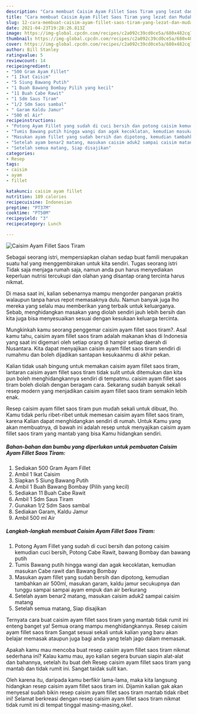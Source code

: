 ```yaml
---
description: "Cara membuat Caisim Ayam Fillet Saos Tiram yang lezat dan Mudah Dibuat"
title: "Cara membuat Caisim Ayam Fillet Saos Tiram yang lezat dan Mudah Dibuat"
slug: 12-cara-membuat-caisim-ayam-fillet-saos-tiram-yang-lezat-dan-mudah-dibuat
date: 2021-04-23T19:28:26.813Z
image: https://img-global.cpcdn.com/recipes/c2a092c39cd0ce5a/680x482cq70/caisim-ayam-fillet-saos-tiram-foto-resep-utama.jpg
thumbnail: https://img-global.cpcdn.com/recipes/c2a092c39cd0ce5a/680x482cq70/caisim-ayam-fillet-saos-tiram-foto-resep-utama.jpg
cover: https://img-global.cpcdn.com/recipes/c2a092c39cd0ce5a/680x482cq70/caisim-ayam-fillet-saos-tiram-foto-resep-utama.jpg
author: Bill Stanley
ratingvalue: 5
reviewcount: 14
recipeingredient:
- "500 Gram Ayam Fillet"
- "1 Ikat Caisim"
- "5 Siung Bawang Putih"
- "1 Buah Bawang Bombay Pilih yang kecil"
- "11 Buah Cabe Rawit"
- "1 Sdm Saus Tiram"
- "1/2 Sdm Saos sambal"
- " Garam Kaldu Jamur"
- "500 ml Air"
recipeinstructions:
- "Potong Ayam Fillet yang sudah di cuci bersih dan potong caisim kemudian cuci bersih, Potong Cabe Rawit, bawang Bombay dan bawang putih"
- "Tumis Bawang putih hingga wangi dan agak kecoklatan, kemudian masukan Cabe rawit dan Bawang Bombay"
- "Masukan ayam fillet yang sudah bersih dan dipotong, kemudian tambahkan air 500ml, masukan garam, kaldu jamur secukupnya dan tunggu sampai sampai ayam empuk dan air berkurang"
- "Setelah ayam benar2 matang, masukan caisim aduk2 sampai caisim matang"
- "Setelah semua matang, Siap disajikan"
categories:
- Resep
tags:
- caisim
- ayam
- fillet

katakunci: caisim ayam fillet 
nutrition: 189 calories
recipecuisine: Indonesian
preptime: "PT37M"
cooktime: "PT50M"
recipeyield: "3"
recipecategory: Lunch

---
```



![Caisim Ayam Fillet Saos Tiram](https://img-global.cpcdn.com/recipes/c2a092c39cd0ce5a/680x482cq70/caisim-ayam-fillet-saos-tiram-foto-resep-utama.jpg)

Sebagai seorang istri, mempersiapkan olahan sedap buat famili merupakan suatu hal yang menggembirakan untuk kita sendiri. Tugas seorang istri Tidak saja menjaga rumah saja, namun anda pun harus menyediakan keperluan nutrisi tercukupi dan olahan yang disantap orang tercinta harus nikmat.

Di masa  saat ini, kalian sebenarnya mampu mengorder panganan praktis walaupun tanpa harus repot memasaknya dulu. Namun banyak juga lho mereka yang selalu mau memberikan yang terbaik untuk keluarganya. Sebab, menghidangkan masakan yang diolah sendiri jauh lebih bersih dan kita juga bisa menyesuaikan sesuai dengan kesukaan keluarga tercinta. 



Mungkinkah kamu seorang penggemar caisim ayam fillet saos tiram?. Asal kamu tahu, caisim ayam fillet saos tiram adalah makanan khas di Indonesia yang saat ini digemari oleh setiap orang di hampir setiap daerah di Nusantara. Kita dapat menyajikan caisim ayam fillet saos tiram sendiri di rumahmu dan boleh dijadikan santapan kesukaanmu di akhir pekan.

Kalian tidak usah bingung untuk memakan caisim ayam fillet saos tiram, lantaran caisim ayam fillet saos tiram tidak sulit untuk ditemukan dan kita pun boleh menghidangkannya sendiri di tempatmu. caisim ayam fillet saos tiram boleh diolah dengan beragam cara. Sekarang sudah banyak sekali resep modern yang menjadikan caisim ayam fillet saos tiram semakin lebih enak.

Resep caisim ayam fillet saos tiram pun mudah sekali untuk dibuat, lho. Kamu tidak perlu ribet-ribet untuk memesan caisim ayam fillet saos tiram, karena Kalian dapat menghidangkan sendiri di rumah. Untuk Kamu yang akan membuatnya, di bawah ini adalah resep untuk menyajikan caisim ayam fillet saos tiram yang mantab yang bisa Kamu hidangkan sendiri.

<!--inarticleads1-->

##### Bahan-bahan dan bumbu yang diperlukan untuk pembuatan Caisim Ayam Fillet Saos Tiram:

1. Sediakan 500 Gram Ayam Fillet
1. Ambil 1 Ikat Caisim
1. Siapkan 5 Siung Bawang Putih
1. Ambil 1 Buah Bawang Bombay (Pilih yang kecil)
1. Sediakan 11 Buah Cabe Rawit
1. Ambil 1 Sdm Saus Tiram
1. Gunakan 1/2 Sdm Saos sambal
1. Sediakan  Garam, Kaldu Jamur
1. Ambil 500 ml Air




<!--inarticleads2-->

##### Langkah-langkah membuat Caisim Ayam Fillet Saos Tiram:

1. Potong Ayam Fillet yang sudah di cuci bersih dan potong caisim kemudian cuci bersih, Potong Cabe Rawit, bawang Bombay dan bawang putih
1. Tumis Bawang putih hingga wangi dan agak kecoklatan, kemudian masukan Cabe rawit dan Bawang Bombay
1. Masukan ayam fillet yang sudah bersih dan dipotong, kemudian tambahkan air 500ml, masukan garam, kaldu jamur secukupnya dan tunggu sampai sampai ayam empuk dan air berkurang
1. Setelah ayam benar2 matang, masukan caisim aduk2 sampai caisim matang
1. Setelah semua matang, Siap disajikan




Ternyata cara buat caisim ayam fillet saos tiram yang mantab tidak rumit ini enteng banget ya! Semua orang mampu menghidangkannya. Resep caisim ayam fillet saos tiram Sangat sesuai sekali untuk kalian yang baru akan belajar memasak ataupun juga bagi anda yang telah jago dalam memasak.

Apakah kamu mau mencoba buat resep caisim ayam fillet saos tiram nikmat sederhana ini? Kalau kamu mau, ayo kalian segera buruan siapin alat-alat dan bahannya, setelah itu buat deh Resep caisim ayam fillet saos tiram yang mantab dan tidak rumit ini. Sangat taidak sulit kan. 

Oleh karena itu, daripada kamu berfikir lama-lama, maka kita langsung hidangkan resep caisim ayam fillet saos tiram ini. Dijamin kalian gak akan menyesal sudah bikin resep caisim ayam fillet saos tiram mantab tidak ribet ini! Selamat berkreasi dengan resep caisim ayam fillet saos tiram nikmat tidak rumit ini di tempat tinggal masing-masing,oke!.

